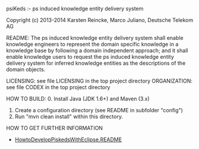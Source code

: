 psiKeds :- ps induced knowledge entity delivery system

Copyright (c) 2013-2014 Karsten Reincke, Marco Juliano, Deutsche Telekom AG

README: The ps induced knowledge entity delivery system shall enable knowledge
engineers to represent the domain specific knowledge in a knowledge base by
following a domain independent approach; and it shall enable knowledge users
to request the ps induced knowledge entity delivery system for inferred
knowledge entities as the descriptions of the domain objects.

LICENSING: see file LICENSING in the top project directory
ORGANIZATION: see file CODEX in the top project directory

HOW TO BUILD:
0. Install Java (JDK 1.6+) and Maven (3.x)
1. Create a configuration directory (see README in subfolder "config")
2. Run "mvn clean install" within this directory.

HOW TO GET FURTHER INFORMATION

 - [HowtoDevelopPiskedsWithEclipse.README](doc/HowtoDevelopPiskedsWithEclipse.README)


